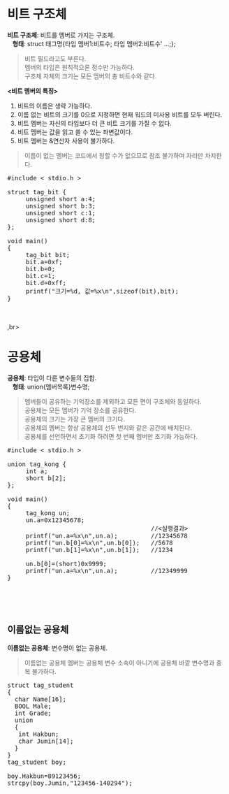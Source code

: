 # 비트 구조체
**비트 구조체**: 비트를 멤버로 가지는 구조체.  
&nbsp;&nbsp;&nbsp;**형태**: struct 태그명{타입 멤버1:비트수; 타입 멤버2:비트수' ...;};  
> 비트 필드라고도 부른다.  
> 멤버의 타입은 원칙적으론 정수만 가능하다.  
> 구조체 자체의 크기는 모든 멤버의 총 비트수와 같다.

**<비트 멤버의 특징>**
1. 비트의 이름은 생략 가능하다.
2. 이름 없는 비트의 크기를 0으로 지정하면 현재 워드의 미사용 비트를 모두 버린다.
3. 비트 멤버는 자신의 타입보다 더 큰 비트 크기를 가질 수 없다.
4. 비트 멤버는 값을 읽고 쓸 수 있는 좌변값이다.
5. 비트 멤버는 &연산자 사용이 불가하다.
> 이름이 없는 멤버는 코드에서 칭할 수가 없으므로 참조 불가하며 자리만 차지한다.

<pre>#include < stdio.h >

struct tag_bit {
     unsigned short a:4;
     unsigned short b:3;
     unsigned short c:1;
     unsigned short d:8;
};
 
void main()
{
     tag_bit bit;
     bit.a=0xf;
     bit.b=0;
     bit.c=1;
     bit.d=0xff;
     printf("크기=%d, 값=%x\n",sizeof(bit),bit);
}</pre><br><br>,br>

# 공용체
**공용체**: 타입이 다른 변수들의 집합.  
&nbsp;&nbsp;&nbsp;**형태**: union{멤버목록}변수명;  
> 멤버들이 공유하는 기억장소를 제외하고 모든 면이 구조체와 동일하다.  
> 공용체는 모든 멤버가 기억 장소를 공유한다.  
> 공용체의 크기는 가장 큰 멤버의 크기다.  
> 공용체의 멤버는 항상 공용체의 선두 번지와 같은 공간에 배치된다.  
> 공용체를 선언하면서 초기화 하려면 첫 번째 멤버만 초기화 가능하다.

<pre>#include < stdio.h >

union tag_kong {
     int a;
     short b[2];
};

void main()
{
     tag_kong un;
     un.a=0x12345678;
                                       //<실행결과>
     printf("un.a=%x\n",un.a);         //12345678
     printf("un.b[0]=%x\n",un.b[0]);   //5678
     printf("un.b[1]=%x\n",un.b[1]);   //1234

     un.b[0]=(short)0x9999;            
     printf("un.a=%x\n",un.a);         //12349999
}</pre><br><br><br>

## 이름없는 공용체
**이름없는 공용체**: 변수명이 없는 공용체.  
> 이름없는 공용체 멤버는 공용체 변수 소속이 아니기에 공용체 바깥 변수명과 중복 불가하다.

<pre>
struct tag_student
{
  char Name[16];
  BOOL Male;
  int Grade;
  union
  {
   int Hakbun;
   char Jumin[14];
  }
}
tag_student boy;

boy.Hakbun=89123456;
strcpy(boy.Jumin,"123456-140294");
</pre>
